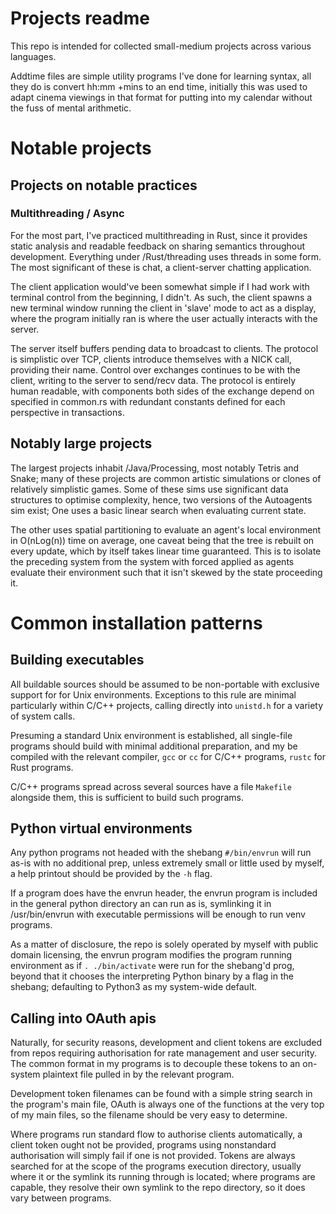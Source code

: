 # Projects readme
This repo is intended for collected small-medium projects across various languages.

Addtime files are simple utility programs I've done for learning syntax, all they do is convert hh:mm +mins to an end time, initially this was used to adapt cinema viewings in that format for putting into my calendar without the fuss of mental arithmetic.

# Notable projects
## Projects on notable practices
### Multithreading / Async
For the most part, I've practiced multithreading in Rust, since it provides static analysis and readable feedback on sharing semantics throughout development. Everything under /Rust/threading uses threads in some form. The most significant of these is chat, a client-server chatting application.

The client application would've been somewhat simple if I had work with terminal control from the beginning, I didn't. As such, the client spawns a new terminal window running the client in 'slave' mode to act as a display, where the program initially ran is where the user actually interacts with the server.

The server itself buffers pending data to broadcast to clients. The protocol is simplistic over TCP, clients introduce themselves with a NICK call, providing their name. Control over exchanges continues to be with the client, writing to the server to send/recv data. The protocol is entirely human readable, with components both sides of the exchange depend on specified in common.rs with redundant constants defined for each perspective in transactions.


## Notably large projects
The largest projects inhabit /Java/Processing, most notably Tetris and Snake; many of these projects are common artistic simulations or clones of relatively simplistic games. Some of these sims use significant data structures to optimise complexity, hence, two versions of the Autoagents sim exist; One uses a basic linear search when evaluating current state.

The other uses spatial partitioning to evaluate an agent's local environment in O(nLog(n)) time on average, one caveat being that the tree is rebuilt on every update, which by itself takes linear time guaranteed. This is to isolate the preceding system from the system with forced applied as agents evaluate their environment such that it isn't skewed by the state proceeding it.
# Common installation patterns
##  Building executables
All buildable sources should be assumed to be non-portable with exclusive support for for Unix environments. Exceptions to this rule are minimal particularly within C/C++ projects, calling directly into `unistd.h` for a variety of system calls.

Presuming a standard Unix environment is established, all single-file programs should build with minimal additional preparation, and my be compiled with the relevant compiler, `gcc` or `cc` for C/C++ programs, `rustc` for Rust programs.

C/C++ programs spread across several sources have a file `Makefile` alongside them, this is sufficient to build such programs.
## Python virtual environments
Any python programs not headed with the shebang `#/bin/envrun` will run as-is with no additional prep, unless extremely small or little used by myself, a help printout should be provided by the `-h` flag.

If a program does have the envrun header, the envrun program is included in the general python directory an can run as is, symlinking it in /usr/bin/envrun with executable permissions will be enough to run venv programs.

As a matter of disclosure, the repo is solely operated by myself with public domain licensing, the envrun program modifies the program running environment as if `. ./bin/activate` were run for the shebang'd prog, beyond that it chooses the interpreting Python binary by a flag in the shebang; defaulting to Python3 as my system-wide default.

## Calling into OAuth apis
Naturally, for security reasons, development and client tokens are excluded from repos requiring authorisation for rate management and user security. The common format in my programs is to decouple these tokens to an on-system plaintext file pulled in by the relevant program.

Development token filenames can be found with a simple string search in the program's main file, OAuth is always one of the functions at the very top of my main files, so the filename should be very easy to determine.

Where programs run standard flow to authorise clients automatically, a client token ought not be provided, programs using nonstandard authorisation will simply fail if one is not provided. Tokens are always searched for at the scope of the programs execution directory, usually where it or the symlink its running through is located; where programs are capable, they resolve their own symlink to the repo directory, so it does vary between programs.
